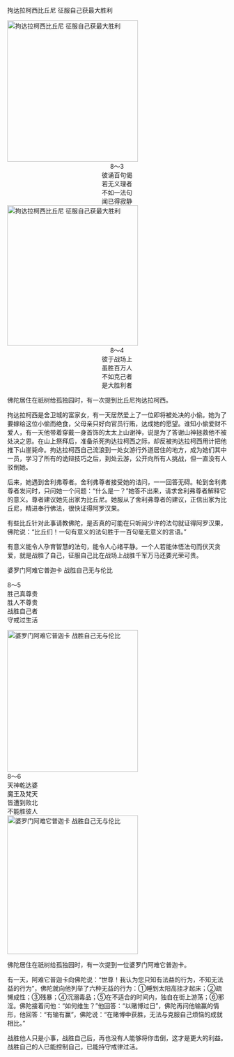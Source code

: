 拘达拉柯西比丘尼 征服自己获最大胜利




<div class="e2">
<img src="images/fjj-36-1.gif" width="300" height="324" alt="拘达拉柯西比丘尼 征服自己获最大胜利"/>
<div>
 <div align="center">8～3<br>
 彼诵百句偈 <br>
 若无义理者<br>
 不如一法句<br>
 闻已得寂静</div> 
</div>
</div>


<div class="e2">
<img src="images/fjj-36-2.gif" width="300" height="322" alt="拘达拉柯西比丘尼 征服自己获最大胜利"/>
<div>
 <div align="center">8～4<br>
 彼于战场上<br>
 虽胜百万人<br>
 不如克己者<br>
 是大胜利者</div> 
</div>
</div>

佛陀居住在祇树给孤独园时，有一次提到比丘尼拘达拉柯西。

拘达拉柯西是舍卫城的富家女，有一天居然爱上了一位即将被处决的小偷。她为了要嫁给这位小偷而绝食，父母亲只好向官员行贿，达成她的愿望。谁知小偷爱财不爱人，有一天他带着穿戴一身首饰的太太上山谢神，说是为了答谢山神拯救他不被处决之恩。在山上祭拜后，准备杀死拘达拉柯西之际，却反被拘达拉柯西用计把他推下山崖毙命。拘达拉柯西自己流浪到一处女游行外道居住的地方，成为她们其中一员，学习了所有的诡辩技巧之后，到处云游，公开向所有人挑战，但一直没有人驳倒她。

后来，她遇到舍利弗尊者。舍利弗尊者接受她的诘问，一一回答无碍。轮到舍利弗尊者发问时，只问她一个问题：“什么是一？”她答不出来，请求舍利弗尊者解释它的意义。尊者建议她先出家为比丘尼。她服从了舍利弗尊者的建议，正信出家为比丘尼，精进奉行佛法，很快证得阿罗汉果。

有些比丘针对此事请教佛陀，是否真的可能在只听闻少许的法句就证得阿罗汉果，佛陀说：“比丘们！一句有意义的法句胜于一百句毫无意义的言语。”

有意义能令人孕育智慧的法句，能令人心绪平静。一个人若能体悟法句而伏灭贪爱，就是战胜了自己，征服自己比在战场上战胜千军万马还要光荣可贵。

婆罗门阿难它普迦卡 战胜自己无与伦比


<div class="e2">
<div>
 <p class="p13-5">8～5<br>
 胜己真尊贵<br>
 胜人不尊贵<br>
 战胜自己者<br>
 守戒过生活</p> 
</div>
<img src="images/fjj-36-3.gif" width="300" height="325" alt="婆罗门阿难它普迦卡 战胜自己无与伦比"/>
</div>


<div class="e2">
<div>
8～6<br>
 天神乾达婆<br>
 魔王及梵天<br>
 皆遭到败北<br>
 不能胜彼人
</div>
<img src="images/fjj-36-4.gif" width="300" height="318" alt="婆罗门阿难它普迦卡 战胜自己无与伦比"/>
</div>

佛陀居住在祇树给孤独园时，有一次提到一位婆罗门阿难它普迦卡。

有一天，阿难它普迦卡向佛陀说：“世尊！我认为您只知有法益的行为，不知无法益的行为”，佛陀就向他列举了六种无益的行为：①睡到太阳高挂才起床；②疏懒成性；③残暴；④沉溺毒品；⑤在不适合的时间内，独自在街上游荡；⑥邪淫。佛陀接着问他：“如何维生？”他回答：“以赌博过日”，佛陀再问他输赢的情形，他回答：“有输有赢”，佛陀说：“在赌博中获胜，无法与克服自己烦恼的成就相比。”

战胜他人只是小事，战胜自己后，再也没有人能够将你击倒，这才是更大的利益。战胜自己的人已能控制自己，已能持守戒律过活。
